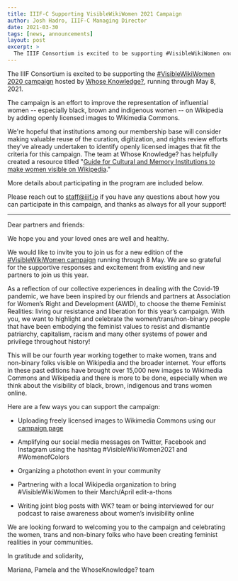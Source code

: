 ```yaml
---
title: IIIF-C Supporting VisibleWikiWomen 2021 Campaign
author: Josh Hadro, IIIF-C Managing Director
date: 2021-03-30
tags: [news, announcements]
layout: post
excerpt: >
  The IIIF Consortium is excited to be supporting #VisibleWikiWomen once again for the 2021 campaign hosted by Whose Knowledge?
---
```


The IIIF Consortium is excited to be supporting the [#VisibleWikiWomen 2020 campaign](https://whoseknowledge.org/initiatives/visiblewikiwomen-2021/) hosted by [Whose Knowledge?](https://whoseknowledge.org/), running through May 8, 2021.

The campaign is an effort to improve the representation of influential women -- especially black, brown and indigenous women -- on Wikipedia by adding openly licensed images to Wikimedia Commons.

We're hopeful that institutions among our membership base will consider making valuable reuse of the curation, digitization, and rights review efforts they've already undertaken to identify openly licensed images that fit the criteria for this campaign. The team at Whose Knowledge? has helpfully created a resource titled "[Guide for Cultural and Memory Institutions to make women visible on Wikipedia](https://whoseknowledge.org/resource/glam-guide/)."

More details about participating in the program are included below.

Please reach out to [staff@iiif.io](mailto:staff@iiif.io) if you have any questions about how you can participate in this campaign, and thanks as always for all your support!

---

Dear partners and friends:

We hope you and your loved ones are well and healthy.

We would like to invite you to join us for a new edition of the [#VisibleWikiWomen campaign](https://whoseknowledge.org/initiatives/visiblewikiwomen-2021) running through 8 May. We are so grateful for the supportive responses and excitement from existing and new partners to join us this year. 

As a reflection of our collective experiences in dealing with the Covid-19 pandemic, we have been inspired by our friends and partners at Association for Women’s Right and Development (AWID), to choose the theme Feminist Realities: living our resistance and liberation for this year’s campaign. With you, we want to highlight and celebrate the women/trans/non-binary people that have been embodying the feminist values to resist and dismantle patriarchy, capitalism, racism and many other systems of power and privilege throughout history!

This will be our fourth year working together to make women, trans and non-binary folks visible on Wikipedia and the broader internet. Your efforts in these past editions have brought over 15,000 new images to Wikimedia Commons and Wikipedia and there is more to be done, especially when we think about the visibility of black, brown, indigenous and trans women online. 

Here are a few ways you can support the campaign:

* Uploading freely licensed images to Wikimedia Commons using our [campaign page](https://commons.wikimedia.org/wiki/Campaign:VisibleWikiWomen)

* Amplifying our social media messages on Twitter, Facebook and Instagram using the hashtag #VisibleWikiWomen2021 and #WomenofColors

* Organizing a photothon event in your community 

* Partnering with a local Wikipedia organization to bring #VisibleWikiWomen to their March/April edit-a-thons

* Writing joint blog posts with WK? team or being interviewed for our podcast to raise awareness about women’s invisibility online

We are looking forward to welcoming you to the campaign and celebrating the women, trans and non-binary folks who have been creating feminist realities in your communities. 

In gratitude and solidarity,

Mariana, Pamela and the WhoseKnowledge? team